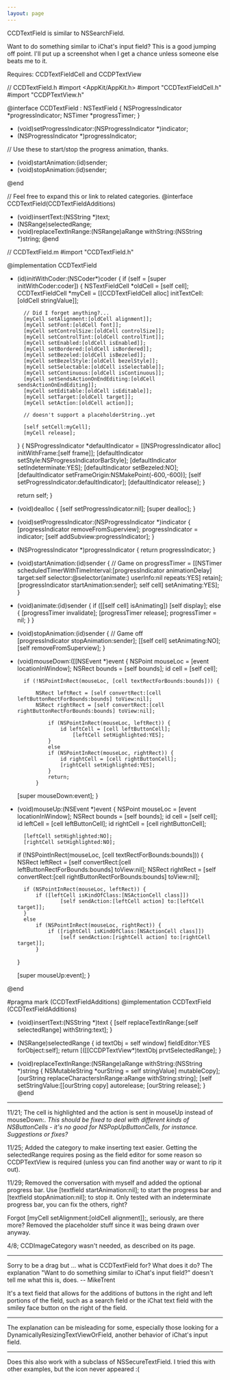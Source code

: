 ```yaml
---
layout: page
---
```


CCDTextField is similar to NSSearchField.

Want to do something similar to iChat's input field? This is a good jumping off point. I'll put up a screenshot when I get a chance unless someone else beats me to it.

Requires: CCDTextFieldCell and CCDPTextView

    
// CCDTextField.h
#import <AppKit/AppKit.h>
#import "CCDTextFieldCell.h"
#import "CCDPTextView.h"

@interface CCDTextField : NSTextField
{
    NSProgressIndicator *progressIndicator;
    NSTimer *progressTimer;
}

- (void)setProgressIndicator:(NSProgressIndicator *)indicator;
- (NSProgressIndicator *)progressIndicator;

// Use these to start/stop the progress animation, thanks.
- (void)startAnimation:(id)sender;
- (void)stopAnimation:(id)sender;

@end

// Feel free to expand this or link to related categories.
@interface CCDTextField(CCDTextFieldAdditions)
- (void)insertText:(NSString *)text;
- (NSRange)selectedRange;
- (void)replaceTextInRange:(NSRange)aRange withString:(NSString *)string;
@end


    
// CCDTextField.m
#import "CCDTextField.h"

@implementation CCDTextField

- (id)initWithCoder:(NSCoder*)coder {
    if (self = [super initWithCoder:coder]) {
        NSTextFieldCell *oldCell = [self cell];
        CCDTextFieldCell *myCell = [[CCDTextFieldCell alloc] initTextCell:[oldCell stringValue]];

        // Did I forget anything?...
        [myCell setAlignment:[oldCell alignment]];
        [myCell setFont:[oldCell font]];
        [myCell setControlSize:[oldCell controlSize]];
        [myCell setControlTint:[oldCell controlTint]];
        [myCell setEnabled:[oldCell isEnabled]];
        [myCell setBordered:[oldCell isBordered]];
        [myCell setBezeled:[oldCell isBezeled]];
        [myCell setBezelStyle:[oldCell bezelStyle]];
        [myCell setSelectable:[oldCell isSelectable]];
        [myCell setContinuous:[oldCell isContinuous]];
        [myCell setSendsActionOnEndEditing:[oldCell sendsActionOnEndEditing]];
        [myCell setEditable:[oldCell isEditable]];
        [myCell setTarget:[oldCell target]];
        [myCell setAction:[oldCell action]];

        // doesn't support a placeholderString..yet
        
        [self setCell:myCell];
        [myCell release];
    }
    {
        NSProgressIndicator *defaultIndicator = [[NSProgressIndicator alloc] initWithFrame:[self frame]];
        [defaultIndicator setStyle:NSProgressIndicatorBarStyle];
        [defaultIndicator setIndeterminate:YES];
        [defaultIndicator setBezeled:NO];
        [defaultIndicator setFrameOrigin:NSMakePoint(-600,-600)];
        [self setProgressIndicator:defaultIndicator];
        [defaultIndicator release];
    }

    return self;
}

- (void)dealloc
{
    [self setProgressIndicator:nil];
    [super dealloc];
}
 
- (void)setProgressIndicator:(NSProgressIndicator *)indicator
{
    [progressIndicator removeFromSuperview];
    progressIndicator = indicator;
    [self addSubview:progressIndicator];
}
- (NSProgressIndicator *)progressIndicator
{
    return progressIndicator;
}

- (void)startAnimation:(id)sender
{ // Game on
    progressTimer = [[NSTimer scheduledTimerWithTimeInterval:[progressIndicator animationDelay] target:self selector:@selector(animate:) userInfo:nil repeats:YES] retain];
    [progressIndicator startAnimation:sender];
    self cell] setAnimating:YES];
}
- (void)animate:(id)sender
{
    if ([[self cell] isAnimating]) [self display];
    else
    {
        [progressTimer invalidate];
        [progressTimer release];
         progressTimer = nil;
    }
}
- (void)stopAnimation:(id)sender
{ // Game off    
    [progressIndicator stopAnimation:sender];
    [[self cell] setAnimating:NO];
    [self removeFromSuperview];
}

- (void)mouseDown:([[NSEvent *)event
{
    NSPoint mouseLoc = [event locationInWindow];
    NSRect bounds = [self bounds];
        id cell = [self cell];

        if (!NSPointInRect(mouseLoc, [cell textRectForBounds:bounds])) {
            
            NSRect leftRect = [self convertRect:[cell leftButtonRectForBounds:bounds] toView:nil];
            NSRect rightRect = [self convertRect:[cell rightButtonRectForBounds:bounds] toView:nil];
                
                if (NSPointInRect(mouseLoc, leftRect)) {
                    id leftCell = [cell leftButtonCell];
                        [leftCell setHighlighted:YES];
                }
                else
                if (NSPointInRect(mouseLoc, rightRect)) {
                    id rightCell = [cell rightButtonCell];
                    [rightCell setHighlighted:YES];
                }
                return;
            }
     
     [super mouseDown:event];
}

- (void)mouseUp:(NSEvent *)event
{
    NSPoint mouseLoc = [event locationInWindow];
    NSRect bounds = [self bounds];
    id cell = [self cell];
    id leftCell = [cell leftButtonCell];
    id rightCell = [cell rightButtonCell];
    
        [leftCell setHighlighted:NO];
        [rightCell setHighlighted:NO];
    
    if (!NSPointInRect(mouseLoc, [cell textRectForBounds:bounds])) {
        NSRect leftRect = [self convertRect:[cell leftButtonRectForBounds:bounds] toView:nil];
        NSRect rightRect = [self convertRect:[cell rightButtonRectForBounds:bounds] toView:nil];
        
        if (NSPointInRect(mouseLoc, leftRect)) {
            if ([leftCell isKindOfClass:[NSActionCell class]])
                    [self sendAction:[leftCell action] to:[leftCell target]];
        }
        else
            if (NSPointInRect(mouseLoc, rightRect)) {
                if ([rightCell isKindOfClass:[NSActionCell class]])
                    [self sendAction:[rightCell action] to:[rightCell target]];
            }
    }
    
    [super mouseUp:event];
}

@end

#pragma mark (CCDTextFieldAdditions)
@implementation CCDTextField (CCDTextFieldAdditions)
- (void)insertText:(NSString *)text
{
    [self replaceTextInRange:[self selectedRange] withString:text];
}
- (NSRange)selectedRange
{
    id textObj = self window] fieldEditor:YES forObject:self];
    return [([[CCDPTextView*)textObj prvtSelectedRange];
}

- (void)replaceTextInRange:(NSRange)aRange withString:(NSString *)string
{
    NSMutableString *ourString = self stringValue] mutableCopy];
    [ourString replaceCharactersInRange:aRange withString:string];
    [self setStringValue:[[ourString copy] autorelease;
    [ourString release];
}
@end


----
11/21; The cell is highlighted and the action is sent in     mouseUp instead of     mouseDown:.
*This should be fixed to deal with different kinds of NSButtonCells - it's no good for NSPopUpButtonCells, for instance. Suggestions or fixes?*

11/25; Added the category to make inserting text easier. Getting the selectedRange requires posing as the field editor for some reason so CCDPTextView is required (unless you can find another way or want to rip it out).

11/29; Removed the conversation with myself and added the optional progress bar. Use     [textfield startAnimation:nil]; to start the progress bar and     [textfield stopAnimation:nil]; to stop it. Only tested with an indeterminate progress bar, you can fix the others, right?

Forgot     [myCell setAlignment:[oldCell alignment]];, seriously, are there more? Removed the placeholder stuff since it was being drawn over anyway.

4/8; CCDImageCategory wasn't needed, as described on its page.

----

Sorry to be a drag but ... what is CCDTextField for? What does it do? The explanation "Want to do something similar to iChat's input field?" doesn't tell me what this is, does. -- MikeTrent

It's a text field that allows for the additions of buttons in the right and left portions of the field, such as a search field or the iChat text field with the smiley face button on the right of the field.

----

The explanation can be misleading for some, especially those looking for a DynamicallyResizingTextViewOrField, another behavior of iChat's input field. 

----

Does this also work with a subclass of NSSecureTextField. I tried this with other examples, but the icon never appeared :(
